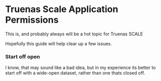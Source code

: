 # Truenas Scale Application Permissions

This is, and probably always will be a hot topic for Truenas SCALE

Hopefully this guide will help clear up a few issues. 

### Start off open

I know, that may sound like a bad idea, but in my experience its better to start off with a wide-open dataset, rather than one thats closed off.

 